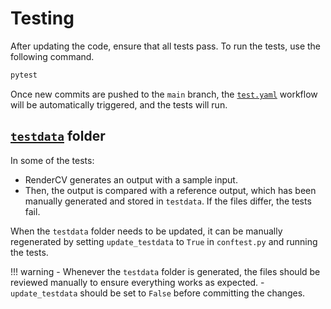 # Testing

After updating the code, ensure that all tests pass. To run the tests, use the following command. 

```bash
pytest
```

Once new commits are pushed to the `main` branch, the [`test.yaml`](https://github.com/sinaatalay/rendercv/blob/main/.github/workflows/test.yaml) workflow will be automatically triggered, and the tests will run.

## [`testdata`](https://github.com/sinaatalay/rendercv/tree/main/tests/testdata) folder

In some of the tests:

- RenderCV generates an output with a sample input.
- Then, the output is compared with a reference output, which has been manually generated and stored in `testdata`. If the files differ, the tests fail.


When the `testdata` folder needs to be updated, it can be manually regenerated by setting `update_testdata` to `True` in `conftest.py` and running the tests.

!!! warning
    - Whenever the `testdata` folder is generated, the files should be reviewed manually to ensure everything works as expected.
    - `update_testdata` should be set to `False` before committing the changes.



